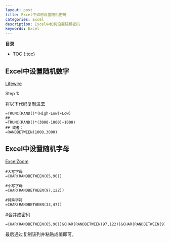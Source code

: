 ```yaml
---
layout: post
title: Excel中如何设置随机密码
categories: Excel
description: Excel中如何设置随机密码
keywords: Excel
---
```





**目录**

* TOC
{:toc}

## Excel中设置随机数字
[Lifewire](https://www.lifewire.com/use-rand-function-to-create-random-numbers-in-excel-4178642#:~:text=1%20Click%20on%20a%20worksheet%20cell%20where%20you,Now,%20pressing%20F9%20won't%20affect%20the%20random%20number.)

Step 1: 

将以下代码复制进去
```
=TRUNC(RAND()*(High-Low)+Low)
##
=TRUNC(RAND()*(3000-1000)+1000)
## 或者：
=RANDBETWEEN(1000,3000)
```



## Excel中设置随机字母
[ExcelZoom](https://excelzoom.com/generate-a-random-character-string/#:~:text=To%20generate%20a%20random%20number%20string%20in%20Excel%2C,page%20is%20refreshed.%20Generate%20Random%20Uppercase%20Letter%20String)


```
#大写字母
=CHAR(RANDBETWEEN(65,90))

#小写字母
=CHAR(RANDBETWEEN(97,122))

#特殊字符
=CHAR(RANDBETWEEN(33,47))
```  

#合并成密码

```
=CHAR(RANDBETWEEN(65,90))&CHAR(RANDBETWEEN(97,122))&CHAR(RANDBETWEEN(97,122))&CHAR(RANDBETWEEN(97,122))&RANDBETWEEN(1000,3000)
```  

最后通过复制该列并粘贴成值即可。
 

